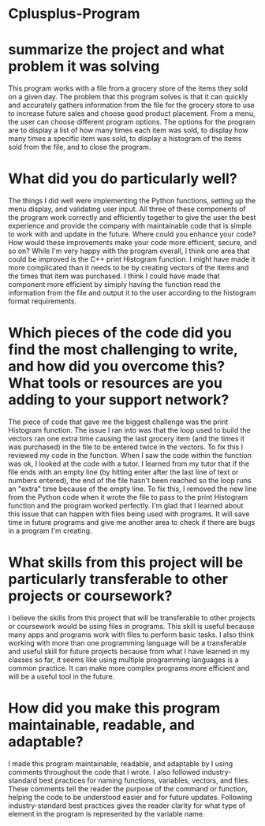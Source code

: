 # Cplusplus-Program

# summarize the project and what problem it was solving

This program works with a file from a grocery store of the items they sold on a given day. The problem that this program solves is that it can quickly and accurately gathers information from the file for the grocery store to use to increase future sales and choose good product placement. From a menu, the user can choose different program options. The options for the program are to display a list of how many times each item was sold, to display how many times a specific item was sold, to display a histogram of the items sold from the file, and to close the program. 

# What did you do particularly well?

The things I did well were implementing the Python functions, setting up the menu display, and validating user input. All three of these components of the program work correctly and efficiently together to give the user the best experience and provide the company with maintainable code that is simple to work with and update in the future. 
Where could you enhance your code? How would these improvements make your code more efficient, secure, and so on?
While I'm very happy with the program overall, I think one area that could be improved is the C++ print Histogram function. I might have made it more complicated than it needs to be by creating vectors of the items and the times that item was purchased. I think I could have made that component more efficient by simiply having the function read the information from the file and output it to the user according to the histogram format requirements. 
# Which pieces of the code did you find the most challenging to write, and how did you overcome this? What tools or resources are you adding to your support network?

The piece of code that gave me the biggest challenge was the print Histogram function. The issue I ran into was that the loop used to build the vectors ran one extra time causing the last grocery item (and the times it was purchased) in the file to be entered twice in the vectors. To fix this I reviewed my code in the function. When I saw the code within the function was ok, I looked at the code with a tutor. I learned from my tutor that if the file ends with an empty line (by hitting enter after the last line of text or numbers entered), the end of the file hasn't been reached so the loop runs an "extra" time because of the empty line. To fix this, I removed the new line from the Python code when it wrote the file to pass to the print Histogram function and the program worked perfectly. I'm glad that I learned about this issue that can happen with files being used with programs. It will save time in future programs and give me another area to check if there are bugs in a program I'm creating. 

# What skills from this project will be particularly transferable to other projects or coursework?

I believe the skills from this project that will be transferable to other projects or coursework would be using files in programs. This skill is useful because many apps and programs work with files to perform basic tasks. I also think working with more than one programming language will be a transferable and useful skill for future projects because from what I have learned in my classes so far, it seems like using multiple programming languages is a common practice. It can make more complex programs more efficient and will be a useful tool in the future. 

# How did you make this program maintainable, readable, and adaptable?

I made this program maintainable, readable, and adaptable by I using comments throughout the code that I wrote. I also followed industry-standard best practices for naming functions, variables, vectors, and files. These comments tell the reader the purpose of the command or function, helping the code to be understood easier and for future updates. Following industry-standard best practices gives the reader clarity for what type of element in the program is represented by the variable name. 
